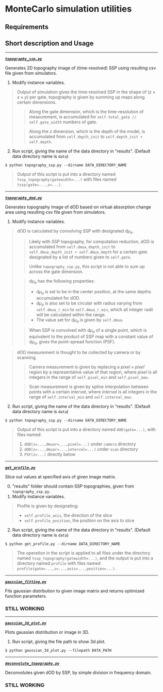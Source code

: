 # MonteCarlo simulation utilities

## Requirements


## Short description and Usage
---
[***`topography_ssp.py`***](https://github.com/pasca-l/light-propagation-simulator/blob/main/utils/topography_ssp.py)

Generates 2D topography image of (time-resolved) SSP using resulting csv file given from simulators.

1. Modify instance variables.
> Output of simulation gives the time-resolved SSP in the shape of ($z \times x \times y$) per gate, topography is given by summing up maps along certain dimensions.
>> Along the gate dimension, which is the time-resolution of measurement, is accumulated for `self.total_gate // self.gate_width` numbers of gate.
>
>> Along the $z$ dimension, which is the depth of the model, is accumulated from `self.depth_init` to `self.depth_init + self.depth`.

2. Run script, giving the name of the data directory in "results". (Default data directory name is `data`)
```
$ python topography_ssp.py --dirname DATA_DIRECTORY_NAME
```

> Output of this script is put into a directory named `tssp_topography(gatewidth=...)` with files named `tssp(gate=...,z=...)`.

---
[***`topography_dod.py`***](https://github.com/pasca-l/light-propagation-simulator/blob/main/utils/topography_dod.py)

Generates topography image of dOD based on virtual absorption change area using resulting csv file given from simulators.

1. Modify instance variables.
> dOD is calculated by convolving SSP with designated d$\mu_a$.
>> Likely with SSP topography, for computation reduction, dOD is accumulated from `self.dmua_depth_init` to `self.dmua_depth_init + self.dmua_depth` for a certain gate designated by a list of numbers given to `self.gate`.
>>
>> Unlike `topography_ssp.py`, this script is not able to sum up across the gate dimension.
>
>> d$\mu_a$ has the following properties:
>> - d$\mu_a$ is set to be in the center position, at the same depths accumulated for dOD.
>> - d$\mu_a$ is also set to be circular with radius varying from `self.dmua_r_min` to `self.dmua_r_min`, which all integer radii will be calculated within the range.
>> - The value set for d$\mu_a$ is given by `self.dmua`.
>
>> When SSP is convolved with d$\mu_a$ of a single point, which is equivalent to the product of SSP map with a constant value of d$\mu_a$, gives the point-spread function (PSF).

> dOD measurement is thought to be collected by camera or by scanning.
>> Camera measurement is given by replacing a $pixel \times pixel$ region by a representative value of that region, where $pixel$ is all integers in the range of `self.pixel_min` and `self.pixel_max`.
>
>> Scan measurement is given by spline interpolation between points with a certain $interval$, where $interval$ is all integers in the range of `self.interval_min` and `self.interval_max`.

2. Run script, giving the name of the data directory in "results". (Default data directory name is `data`)
```
$ python topography_ssp.py --dirname DATA_DIRECTORY_NAME
```

> Output of this script is put into a directory named `dOD(gate=...)`, with files named:
> 1. `dOD(z=...,dmuar=...,pixel=...)` under `camera` directory
> 2. `dOD(z=...,dmuar=...,interval=...)` under `scan` directory
> 3. `PSF(z=...)` directly below

---
[***`get_profile.py`***](https://github.com/pasca-l/light-propagation-simulator/blob/main/utils/get_profile.py)

Slice out values at specified axis of given image matrix.

0. "results" folder should contain SSP topographies, given from `topography_ssp.py`.
1. Modify instance variables.
> Profile is given by designating:
> - `self.profile_axis`, the direction of the slice
> - `self.profile_position`, the position on the axis to slice

2. Run script, giving the name of the data directory in "results". (Default data directory name is `data`)
```
$ python get_profile.py --dirname DATA_DIRECTORY_NAME
```

> The operation in the script is applied to all files under the directory named `tssp_topography(gatewidth=...)`, and the output is put into a directory named `profile` with files named `profile(gate=...,z=...,axis=...,position=...)`.

---
[***`gaussian_fitting.py`***](https://github.com/pasca-l/light-propagation-simulator/blob/main/utils/gaussian_fitting.py)

Fits gaussian distribution to given image matrix and returns optimized function parameters.

### **STILL WORKING**

---
[***`gaussian_3d_plot.py`***](https://github.com/pasca-l/light-propagation-simulator/blob/main/utils/gaussian_3d_plot.py)

Plots gaussian distribution or image in 3D.

1. Run script, giving the file path to show 3d plot.
```
$ python gaussian_3d_plot.py --filepath DATA_PATH
```

---
[***`deconvolute_topography.py`***](https://github.com/pasca-l/light-propagation-simulator/blob/main/utils/deconvolute_topography.py)

Deconvolutes given dOD by SSP, by simple division in frequency domain.

### **STILL WORKING**